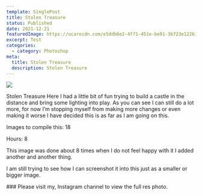 ```yaml
---
template: SinglePost
title: Stolen Treasure
status: Published
date: 2021-12-21
featuredImage: https://ucarecdn.com/e5ddb6e2-4f71-451e-be91-3b723e122615/
excerpt: Test
categories:
  - category: Photoshop
meta:
  title: Stolen Treasure
  description: Stolen Treasure
---
```

![](https://ucarecdn.com/9e0cff91-9132-48c4-be34-003ec5de344b/)

Stolen Treasure
Here I had a little bit of fun trying to build a castle in the distance and bring some lighting into play. As you can see I can still do a lot more, for now I’m stopping myself from making more changes or even making it worse I have decided this is as far as I am going on this.

Images to compile this: 18

Hours: 8

This image was done about 8 times when I do not feel happy with it I added another and another thing.

I am still trying to see how I can screenshot it into this just as a smaller or bigger image.

\### Please visit my, Instagram channel to view the full res photo.